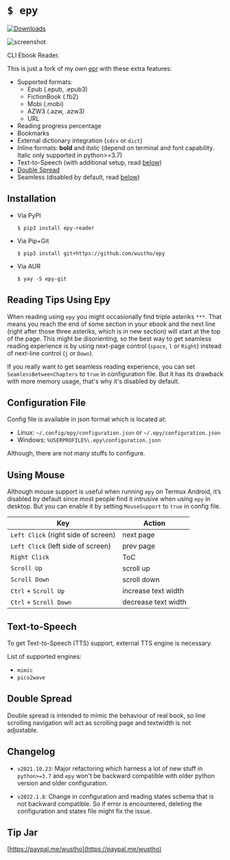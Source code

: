 # `$ epy`

[![Downloads](https://static.pepy.tech/personalized-badge/epy-reader?period=month&units=none&left_color=grey&right_color=brightgreen&left_text=downloads/month)](https://pepy.tech/project/epy-reader)

![screenshot](https://raw.githubusercontent.com/wustho/epy/master/screenshot.png)

CLI Ebook Reader.

This is just a fork of my own [epr](https://github.com/wustho/epr) with these extra features:

- Supported formats:
  - Epub (.epub, .epub3)
  - FictionBook (.fb2)
  - Mobi (.mobi)
  - AZW3 (.azw, .azw3)
  - URL
- Reading progress percentage
- Bookmarks
- External dictionary integration (`sdcv` or `dict`)
- Inline formats: **bold** and _italic_ (depend on terminal and font capability. Italic only supported in python>=3.7)
- Text-to-Speech (with additional setup, read [below](#text-to-speech))
- [Double Spread](#double-spread)
- Seamless (disabled by default, read [below](#reading-tips-using-epy))

## Installation

- Via PyPI

  ```shell
  $ pip3 install epy-reader
  ```

- Via Pip+Git

  ```shell
  $ pip3 install git+https://github.com/wustho/epy
  ```

- Via AUR

  ```shell
  $ yay -S epy-git
  ```

## Reading Tips Using Epy

When reading using `epy` you might occasionally find triple asteriks `***`.
That means you reach the end of some section in your ebook
and the next line (right after those three asteriks, which is in new section)
will start at the top of the page.
This might be disorienting, so the best way to get seamless reading experience
is by using next-page control (`space`, `l` or `Right`)
instead of next-line control (`j` or `Down`).

If you really want to get seamless reading experience, you can set `SeamlessBetweenChapters`
to `true` in configuration file. But it has its drawback with more memory usage, that's why
it's disabled by default.

## Configuration File

Config file is available in json format which is located at:

- Linux: `~/.config/epy/configuration.json` or `~/.epy/configuration.json`
- Windows: `%USERPROFILE%\.epy\configuration.json`

Although, there are not many stuffs to configure.

## Using Mouse

Although mouse support is useful when running `epy` on Termux Android, it’s disabled by default
since most people find it intrusive when using `epy` in desktop.
But you can enable it by setting `MouseSupport` to `true` in config file.

| Key | Action |
| --- | --- |
| `Left Click` (right side of screen) | next page |
| `Left Click` (left side of screen) | prev page |
| `Right Click` | ToC |
| `Scroll Up` | scroll up |
| `Scroll Down` | scroll down |
| `Ctrl` + `Scroll Up` | increase text width |
| `Ctrl` + `Scroll Down` | decrease text width |

## Text-to-Speech

To get Text-to-Speech (TTS) support, external TTS engine is necessary.

List of supported engines:

- `mimic`
- `pico2wave`

## Double Spread

Double spread is intended to mimic the behaviour of real book,
so line scrolling navigation will act as scrolling page and textwidth is not adjustable.

## Changelog

- `v2021.10.23`: Major refactoring which harness a lot of new stuff in `python>=3.7`
  and `epy` won't be backward compatible with older python version and older configuration.

- `v2022.1.8`: Change in configuration and reading states schema that is not backward compatible.
  So if error is encountered, deleting the configuration and states file might fix the issue.

## Tip Jar

[https://paypal.me/wustho](https://paypal.me/wustho)
